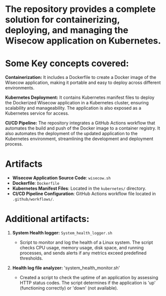 # The repository provides a complete solution for containerizing, deploying, and managing the Wisecow application on Kubernetes.

# Some Key concepts covered:
**Containerization:** It includes a Dockerfile to create a Docker image of the Wisecow application, making it portable and easy to deploy across different environments.

**Kubernetes Deployment:** It contains Kubernetes manifest files to deploy the Dockerized Wisecow application in a Kubernetes cluster, ensuring scalability and manageability. The application is also exposed as a Kubernetes service for access.

**CI/CD Pipeline:** The repository integrates a GitHub Actions workflow that automates the build and push of the Docker image to a container registry. It also automates the deployment of the updated application to the Kubernetes environment, streamlining the development and deployment process.

# Artifacts
- **Wisecow Application Source Code**: `wisecow.sh`
- **Dockerfile**: `Dockerfile`
- **Kubernetes Manifest Files**: Located in the `kubernetes/` directory.
- **CI/CD Pipeline Configuration**: GitHub Actions workflow file located in `.github/workflows/`.

# Additional artifacts:

1. **System Health logger:** `System_health_logger.sh`
   - Script to monitor and log the health of a Linux system. The script checks CPU usage, memory usage, disk space, and running processes, and sends alerts if any metrics exceed predefined thresholds.

2. **Health log file analyzer:** 'system_health_monitor.sh'
   - Created a script to check the uptime of an application by assessing HTTP status codes. The script determines if the application is 'up' (functioning correctly) or 'down' (not available).
